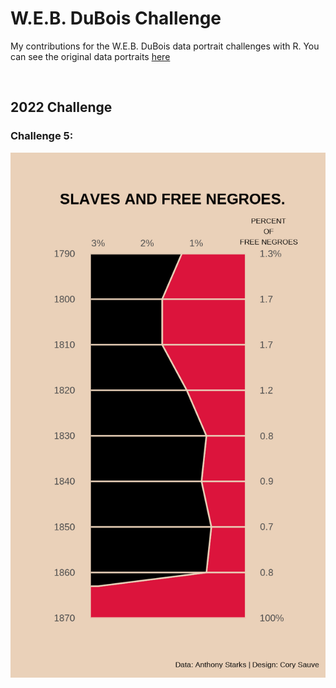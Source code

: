# W.E.B. DuBois Challenge

My contributions for the W.E.B. DuBois data portrait challenges with R. You can see the original data portraits [here](https://github.com/ajstarks/dubois-data-portraits)

<br>

## 2022 Challenge 

### Challenge 5: 
![./figures/ch5_2022.png](https://github.com/corysauve/dubois_challenge/blob/main/figures/c5_2022.png)

